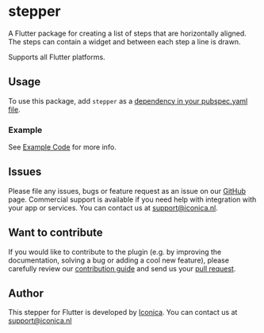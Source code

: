 # stepper
A Flutter package for creating a list of steps that are horizontally aligned. The steps can contain a widget and between each step a line is drawn.

Supports all Flutter platforms.

## Usage

To use this package, add `stepper` as a [dependency in your pubspec.yaml file](https://flutter.dev/docs/development/platform-integration/platform-channels).

### Example

See [Example Code](example/lib/main.dart) for more info.

## Issues

Please file any issues, bugs or feature request as an issue on our [GitHub](https://github.com/Iconica-Development/stepper) page. Commercial support is available if you need help with integration with your app or services. You can contact us at [support@iconica.nl](mailto:support@iconica.nl).

## Want to contribute

If you would like to contribute to the plugin (e.g. by improving the documentation, solving a bug or adding a cool new feature), please carefully review our [contribution guide](./CONTRIBUTING.md) and send us your [pull request](https://github.com/Iconica-Development/stepper/pulls).

## Author

This stepper for Flutter is developed by [Iconica](https://iconica.nl). You can contact us at <support@iconica.nl>